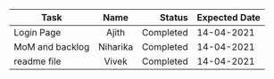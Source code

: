 

| Task       | Name         | Status | Expected Date |
| ------------- |:-------------:| -----:|-------|
|  Login Page     |  Ajith    |   Completed|   14-04-2021     |
|         MoM and backlog     | Niharika  |    Completed|    14-04-2021     |
|          readme file   |     Vivek    |  Completed    |   14-04-2021    |

